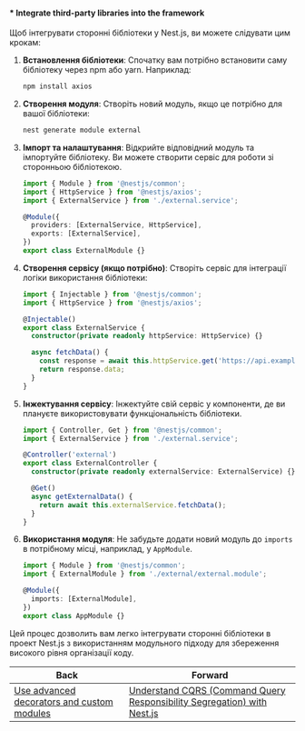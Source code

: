#### * Integrate third-party libraries into the framework

Щоб інтегрувати сторонні бібліотеки у Nest.js, ви можете слідувати цим крокам:

1. **Встановлення бібліотеки**: 
   Спочатку вам потрібно встановити саму бібліотеку через npm або yarn. Наприклад:

   ```bash
   npm install axios
   ```

2. **Створення модуля**:
   Створіть новий модуль, якщо це потрібно для вашої бібліотеки:

   ```bash
   nest generate module external
   ```

3. **Імпорт та налаштування**:
   Відкрийте відповідний модуль та імпортуйте бібліотеку. Ви можете створити сервіс для роботи зі сторонньою бібліотекою.

   ```typescript
   import { Module } from '@nestjs/common';
   import { HttpService } from '@nestjs/axios';
   import { ExternalService } from './external.service';

   @Module({
     providers: [ExternalService, HttpService],
     exports: [ExternalService],
   })
   export class ExternalModule {}
   ```

4. **Створення сервісу (якщо потрібно)**:
   Створіть сервіс для інтеграції логіки використання бібліотеки:

   ```typescript
   import { Injectable } from '@nestjs/common';
   import { HttpService } from '@nestjs/axios';

   @Injectable()
   export class ExternalService {
     constructor(private readonly httpService: HttpService) {}

     async fetchData() {
       const response = await this.httpService.get('https://api.example.com/data').toPromise();
       return response.data;
     }
   }
   ```

5. **Інжектування сервісу**:
   Інжектуйте свій сервіс у компоненти, де ви плануєте використовувати функціональність бібліотеки.

   ```typescript
   import { Controller, Get } from '@nestjs/common';
   import { ExternalService } from './external.service';

   @Controller('external')
   export class ExternalController {
     constructor(private readonly externalService: ExternalService) {}

     @Get()
     async getExternalData() {
       return await this.externalService.fetchData();
     }
   }
   ```

6. **Використання модуля**:
   Не забудьте додати новий модуль до `imports` в потрібному місці, наприклад, у `AppModule`.

   ```typescript
   import { Module } from '@nestjs/common';
   import { ExternalModule } from './external/external.module';

   @Module({
     imports: [ExternalModule],
   })
   export class AppModule {}
   ```

Цей процес дозволить вам легко інтегрувати сторонні бібліотеки в проект Nest.js з використанням модульного підходу для збереження високого рівня організації коду.

| Back | Forward |
|---|---|
| [Use advanced decorators and custom modules](/ua/senior/nestjs/use-complex-decorators-and-specialized-functions.md)  | [Understand CQRS (Command Query Responsibility Segregation) with Nest.js](/ua/senior/nestjs/understanding-cqrs-in-nestjs.md) |